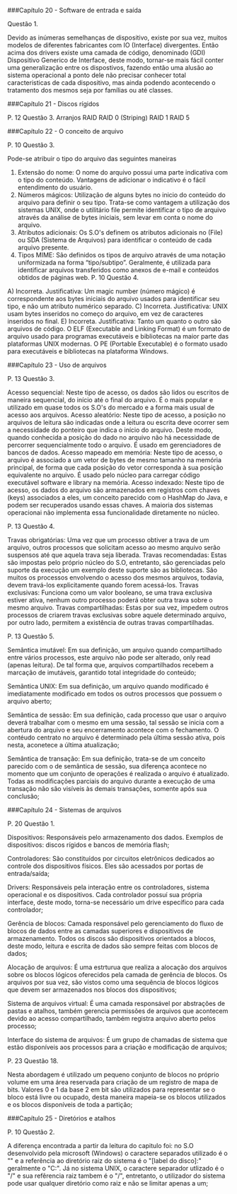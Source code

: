 ###Capítulo 20 - Software de entrada e saída

Questão 1.

Devido as inúmeras semelhanças de dispositivo, existe por sua vez, muitos modelos de diferentes fabricantes com IO (Interface) divergentes. Então acima dos drivers existe uma camada de código, denominado (GDI) Dispositivo Generico de Interface, deste modo, tornar-se mais fácil conter uma generalização entre os dispostivos, fazendo então uma alusão ao sistema operacional a ponto dele não precisar conhecer total caracteristicas de cada dispositivo, mas ainda podendo acontecendo o tratamento dos mesmos seja por famílias ou até classes.

###Capítulo 21 - Discos rígidos

P. 12 Questão 3.
Arranjos RAID
RAID 0 (Striping)
RAID 1
RAID 5

###Capítulo 22 - O conceito de arquivo

P. 10 Questão 3.

Pode-se atribuir o tipo do arquivo das seguintes maneiras

1. Extensão do nome: O nome do arquivo possui uma parte indicativa com o tipo do conteúdo. Vantagens de adicionar o indicativo é o fácil entendimento do usuário.
2. Números mágicos: Utilização de alguns bytes no inicio do conteúdo do arquivo para definir o seu tipo. Trata-se como vantagem a utilização dos sistemas UNIX, onde o utilitário file permite identificar o tipo de arquivo através da análise de bytes iniciais, sem levar em conta o nome do arquivo.
3. Atributos adicionais: Os S.O's definem os atributos adicionais no (File) ou SDA (Sistema de Arquivos) para identificar o conteúdo de cada arquivo presente.
4. Tipos MIME: São definidos os tipos de arquivo através de uma notação uniformizada na forma “tipo/subtipo”. Geralmente, é utilizada para identificar arquivos transferidos como anexos de e-mail e conteúdos obtidos de páginas web.
P. 10 Questão 4.

A) Incorreta. Justificativa: Um magic number (número mágico) é correspondente aos bytes iniciais do arquivo usados para identificar seu tipo, e não um atributo numérico separado.
C) Incorreta. Justificativa: UNIX usam bytes inseridos no começo do arquivo, em vez de caracteres inseridos no final.
E) Incorreta. Justificativa: Tanto um quanto o outro são arquivos de código. O ELF (Executable and Linking Format) é um formato de arquivo usado para programas executáveis e bibliotecas na maior parte das plataformas UNIX modernas. O PE (Portable Executable) é o formato usado para executáveis e bibliotecas na plataforma Windows.

###Capítulo 23 - Uso de arquivos

P. 13 Questão 3.

Acesso sequencial: Neste tipo de acesso, os dados são lidos ou escritos de maneira sequencial, do início até o final do arquivo. É o mais popular e utilizado em quase todos os S.O's do mercado e a forma mais usual de acesso aos arquivos.
Acesso aleatório: Neste tipo de acesso, a posição no arquivos de leitura são indicadas onde a leitura ou escrita deve ocorrer sem a necessidade do ponteiro que indica o início do arquivo. Deste modo, quando conhecida a posição do dado no arquivo não há necessidade de percorrer sequencialmente todo o arquivo. É usado em gerenciadores de bancos de dados.
Acesso mapeado em memória: Neste tipo de acesso, o arquivo é associado a um vetor de bytes de mesmo tamanho na memória principal, de forma que cada posição do vetor corresponda à sua posição equivalente no arquivo. É usado pelo núcleo para carregar código executável software e library na memória.
Acesso indexado: Neste tipo de acesso, os dados do arquivo são armazenados em registros com chaves (keys) associados a eles, um conceito parecido com o HashMap do Java, e podem ser recuperados usando essas chaves. A maioria dos sistemas operacionai não implementa essa funcionalidade diretamente no núcleo.

P. 13 Questão 4.

Travas obrigatórias: Uma vez que um processo obtiver a trava de um arquivo, outros processos que solicitam acesso ao mesmo arquivo serão suspensos até que aquela trava seja liberada.
Travas recomendadas: Estas são impostas pelo próprio núcleo do S.O, entretanto, são gerenciadas pelo suporte da execução um exemplo deste suporte são as bibliotecas. São muitos os processos envolvendo o acesso dos mesmos arquivos, todavia, devem travá-los explicitamente quando forem acessá-los.
Travas exclusivas: Funciona como um valor booleano, se uma trava exclusiva estiver ativa, nenhum outro processo poderá obter outra trava sobre o mesmo arquivo.
Travas compartilhadas: Estas por sua vez, impedem outros processos de criarem travas exclusivas sobre aquele determinado arquivo, por outro lado, permitem a existência de outras travas compartilhadas.

P. 13 Questão 5.

Semântica imutável: Em sua definição, um arquivo quando compartilhado entre vários processos, este arquivo não pode ser alterado, only read (apenas leitura). De tal forma que, arquivos compartilhados recebem a marcação de imutáveis, garantido total integridade do conteúdo;

Semãntica UNIX: Em sua definição, um arquivo quando modificado é imediatamente modificado em todos os outros processos que possuem o arquivo aberto;

Semântica de sessão: Em sua definição, cada processo que usar o arquivo deverá trabalhar com o mesmo em uma sessão, tal sessão se inicia com a abertura do arquivo e seu encerramento acontece com o fechamento. O contéudo centrato no arquivo é determinado pela última sessão ativa, pois nesta, aconetece a última atualização;

Semântica de transação: Em sua definição, trata-se de um conceito parecido com o de semântica de sessão, sua diferença acontece no momento que um conjunto de operações é realizada o arquivo é atualizado. Todas as modificações parciais do arquivo durante a execução de uma transação não são visíveis às demais transações, somente após sua conclusão;

###Capítulo 24 - Sistemas de arquivos

P. 20 Questão 1.

Dispositivos: Responsáveis pelo armazenamento dos dados. Exemplos de dispositivos: discos rígidos e bancos de memória flash;

Controladores: São constituídos por circuitos eletrônicos dedicados ao controle dos dispositivos físicos. Eles são acessados por portas de entrada/saída;

Drivers: Responsáveis pela interação entre os controladores, sistema operacional e os dispositivos. Cada controlador possuí sua própria interface, deste modo, torna-se necessário um drive específico para cada controlador;

Gerência de blocos: Camada responsável pelo gerenciamento do fluxo de blocos de dados entre as camadas superiores e dispositivos de armazenamento. Todos os discos são dispositivos orientados a blocos, deste modo, leitura e escrita de dados são sempre feitas com blocos de dados;

Alocação de arquivos: É uma estrturua que realiza a alocação dos arquivos sobre os blocos lógicos oferecidos pela camada de gerência de blocos. Os arquivos por sua vez, são vistos como uma sequência de blocos lógicos que devem ser armazenados nos blocos dos dispositivos;

Sistema de arquivos virtual: É uma camada responsável por abstrações de pastas e atalhos, também gerencia permissões de arquivos que acontecem devido ao acesso compartilhado, também registra arquivo aberto pelos processo;

Interface do sistema de arquivos: É um grupo de chamadas de sistema que estão disponíveis aos processos para a criação e modificação de arquivos;

P. 23 Questão 18.

Nesta abordagem é utilizado um pequeno conjunto de blocos no próprio volume em uma área reservada para criação de um registro de mapa de bits. Valores 0 e 1 da base 2 em bit são utilizados para representar se o bloco está livre ou ocupado, desta maneira mapeia-se os blocos utilizados e os blocos disponíveis de toda a partição;

###Capítulo 25 - Diretórios e atalhos

P. 10 Questão 2.

A diferença encontrada a partir da leitura do capitulo foi: no S.O desenvolvido pela microsoft (Windows) o caractere separados utilizado é o "\" e a referência ao diretório raiz do sistema é o "[label do disco]:" geralmente o "C:". Já no sistema UNIX, o caractere separador utlizado é o "/" e sua refêrencia raiz tambem é o "/", entretanto, o utilizador do sistema pode usar qualquer diretório como raiz e não se limitar apenas a um;

